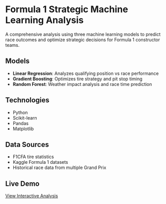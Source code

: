 # Formula 1 Strategic Machine Learning Analysis

A comprehensive analysis using three machine learning models to predict race outcomes and optimize strategic decisions for Formula 1 constructor teams.

## Models

- **Linear Regression**: Analyzes qualifying position vs race performance
- **Gradient Boosting**: Optimizes tire strategy and pit stop timing  
- **Random Forest**: Weather impact analysis and race time prediction

## Technologies

- Python
- Scikit-learn
- Pandas
- Matplotlib

## Data Sources

- F1CFA tire statistics
- Kaggle Formula 1 datasets
- Historical race data from multiple Grand Prix

## Live Demo

[View Interactive Analysis](https://strategic-machine-learning-for-formula-1-4hawl1v4x.vercel.app/)

